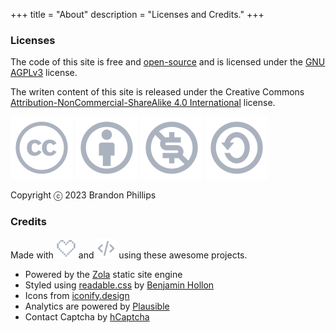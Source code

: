 +++
title = "About"
description = "Licenses and Credits."
+++

### Licenses

The code of this site is free and [open-source](https://codeberg.org/brandont/brandont.dev) and is licensed under the [GNU AGPLv3](https://www.gnu.org/licenses/agpl-3.0.en.html) license.  

The writen content of this site is released under the Creative Commons [Attribution-NonCommercial-ShareAlike 4.0 International](https://creativecommons.org/licenses/by-nc-sa/4.0) license.  

![Creative Commons](creative-commons-line.svg)
![Attribution](attribution-outline.svg)
![Non Commercial](creative-commons-noncommercial-us.svg)
![Share Alike](creative-commons-sharealike.svg)

Copyright ⓒ  2023 Brandon Phillips

### Credits
Made with ![Heart](heart.svg) and ![Code](code.svg) using these awesome projects.  
- Powered by the [Zola](https://getzola.org) static site engine
- Styled using [readable.css](https://readable-css.freedomtowrite.org/) by [Benjamin Hollon](https://benjaminhollon.com/)
- Icons from [iconify.design](https://iconify.design/)
- Analytics are powered by [Plausible](https://plausible.io)
- Contact Captcha by [hCaptcha](https://www.hcaptcha.com/)
